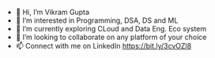 - 👋 Hi, I’m Vikram Gupta
- 👀 I’m interested in Programming, DSA, DS and ML
- 🌱 I’m currently exploring CLoud and Data Eng. Eco system
- 💞️ I’m looking to collaborate on any platform of your choice
- 📫 Connect with me on LinkedIn https://bit.ly/3cvOZl8

<!---
vikramguptavit/vikramguptavit is a ✨ special ✨ repository because its `README.md` (this file) appears on your GitHub profile.
You can click the Preview link to take a look at your changes.
--->
